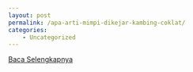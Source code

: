 ```yaml
---
layout: post
permalink: /apa-arti-mimpi-dikejar-kambing-coklat/
categories:
    - Uncategorized
---
```


[Baca Selengkapnya](/10)